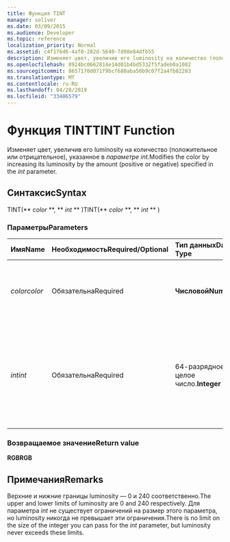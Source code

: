 ```yaml
---
title: Функция TINT
manager: soliver
ms.date: 03/09/2015
ms.audience: Developer
ms.topic: reference
localization_priority: Normal
ms.assetid: c4f176d6-4af0-282d-5640-7d98e84dfb55
description: Изменяет цвет, увеличив его luminosity на количество (положительное или отрицательное), указанное в параметре int.
ms.openlocfilehash: 8924bc0662814e14d01b4bd5332f5fadeb0a1082
ms.sourcegitcommit: 8657170d071f9bcf680aba50b9c07f2a4fb82283
ms.translationtype: MT
ms.contentlocale: ru-RU
ms.lasthandoff: 04/28/2019
ms.locfileid: "33406579"
---
```

# <a name="tint-function"></a><span data-ttu-id="530ff-103">Функция TINT</span><span class="sxs-lookup"><span data-stu-id="530ff-103">TINT Function</span></span>

<span data-ttu-id="530ff-104">Изменяет цвет, увеличив его luminosity на количество (положительное или отрицательное), указанное в _параметре int._</span><span class="sxs-lookup"><span data-stu-id="530ff-104">Modifies the color by increasing its luminosity by the amount (positive or negative) specified in the  _int_ parameter.</span></span> 
  
## <a name="syntax"></a><span data-ttu-id="530ff-105">Синтаксис</span><span class="sxs-lookup"><span data-stu-id="530ff-105">Syntax</span></span>

<span data-ttu-id="530ff-106">TINT(\*\* *color* \*\*, \*\* *int* \*\* )</span><span class="sxs-lookup"><span data-stu-id="530ff-106">TINT(\*\* *color* \*\*, \*\* *int* \*\* )</span></span> 
  
### <a name="parameters"></a><span data-ttu-id="530ff-107">Параметры</span><span class="sxs-lookup"><span data-stu-id="530ff-107">Parameters</span></span>

|<span data-ttu-id="530ff-108">**Имя**</span><span class="sxs-lookup"><span data-stu-id="530ff-108">**Name**</span></span>|<span data-ttu-id="530ff-109">**Необходимость**</span><span class="sxs-lookup"><span data-stu-id="530ff-109">**Required/Optional**</span></span>|<span data-ttu-id="530ff-110">**Тип данных**</span><span class="sxs-lookup"><span data-stu-id="530ff-110">**Data Type**</span></span>|<span data-ttu-id="530ff-111">**Описание**</span><span class="sxs-lookup"><span data-stu-id="530ff-111">**Description**</span></span>|
|:-----|:-----|:-----|:-----|
| <span data-ttu-id="530ff-112">_color_</span><span class="sxs-lookup"><span data-stu-id="530ff-112">_color_</span></span> <br/> |<span data-ttu-id="530ff-113">Обязательна</span><span class="sxs-lookup"><span data-stu-id="530ff-113">Required</span></span>  <br/> |<span data-ttu-id="530ff-114">**Числовой**</span><span class="sxs-lookup"><span data-stu-id="530ff-114">**Numeric**</span></span> <br/> |<span data-ttu-id="530ff-115">Индекс цвета Microsoft Visio или RGB-значение цвета.</span><span class="sxs-lookup"><span data-stu-id="530ff-115">The Microsoft Visio color index or RGB value of the color.</span></span>  <br/> |
| <span data-ttu-id="530ff-116">_int_</span><span class="sxs-lookup"><span data-stu-id="530ff-116">_int_</span></span> <br/> |<span data-ttu-id="530ff-117">Обязательна</span><span class="sxs-lookup"><span data-stu-id="530ff-117">Required</span></span>  <br/> |<span data-ttu-id="530ff-118">64-разрядное целое число.</span><span class="sxs-lookup"><span data-stu-id="530ff-118">**Integer**</span></span> <br/> |<span data-ttu-id="530ff-119">Количество, на которое увеличивается светоугость цвета.</span><span class="sxs-lookup"><span data-stu-id="530ff-119">The amount by which to increase the luminosity of the color.</span></span> <span data-ttu-id="530ff-120">Может быть положительным или отрицательным.</span><span class="sxs-lookup"><span data-stu-id="530ff-120">Can be positive or negative.</span></span>  <br/> |
   
### <a name="return-value"></a><span data-ttu-id="530ff-121">Возвращаемое значение</span><span class="sxs-lookup"><span data-stu-id="530ff-121">Return value</span></span>

 <span data-ttu-id="530ff-122">**RGB**</span><span class="sxs-lookup"><span data-stu-id="530ff-122">**RGB**</span></span>
  
## <a name="remarks"></a><span data-ttu-id="530ff-123">Примечания</span><span class="sxs-lookup"><span data-stu-id="530ff-123">Remarks</span></span>

<span data-ttu-id="530ff-124">Верхние и нижние границы luminosity — 0 и 240 соответственно.</span><span class="sxs-lookup"><span data-stu-id="530ff-124">The upper and lower limits of luminosity are 0 and 240 respectively.</span></span> <span data-ttu-id="530ff-125">Для параметра  _int_ не существует ограничений на размер этого параметра, но luminosity никогда не превышает эти ограничения.</span><span class="sxs-lookup"><span data-stu-id="530ff-125">There is no limit on the size of the integer you can pass for the  _int_ parameter, but luminosity never exceeds these limits.</span></span> 
  

